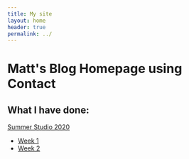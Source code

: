 ```yaml
---
title: My site
layout: home
header: true
permalink: ../
---
```



#  Matt's Blog Homepage using Contact

##  What I have done:

[Summer Studio 2020](../SS "Summer Studio 2020")
  * [Week 1](../SSW1 "Week1")
  * [Week 2](../SSW2 "Week2")